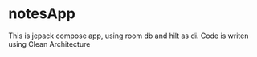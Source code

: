 # notesApp
This is jepack compose app, using room db and hilt as di. Code is writen using Clean Architecture
